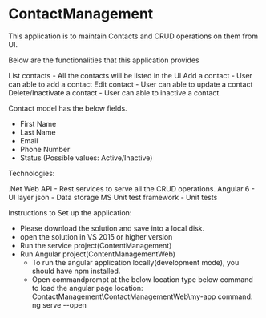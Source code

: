 # ContactManagement

This application is to maintain Contacts and CRUD operations on them from UI. 

Below are the functionalities that this application provides

List contacts - All the contacts will be listed in the UI
Add a contact - User can able to add a contact
Edit contact - User can able to update a contact
Delete/Inactivate a contact - User can able to inactive a contact.

Contact model has the below fields.
- First Name
- Last Name
- Email
- Phone Number
- Status (Possible values: Active/Inactive)


Technologies: 

.Net Web API - Rest services to serve all the CRUD operations.
Angular 6 - UI layer
json - Data storage
MS Unit test framework - Unit tests


Instructions to Set up the application:
- Please download the solution and save into a local disk.
- open the solution in VS 2015 or higher version
- Run the service project(ContentManagement)
- Run Angular project(ContentManagementWeb)
  - To run the angular application locally(development mode), you should have npm installed.
  - Open commandprompt at the below location type below command to load the angular page
    location: ContactManagement\ContactManagementWeb\my-app
    command: ng serve --open
    
